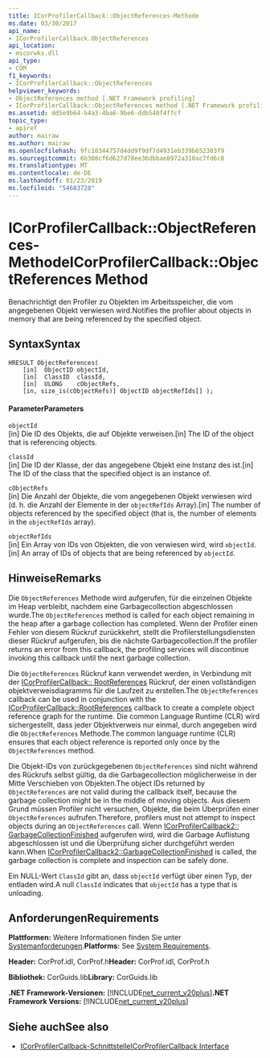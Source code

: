 ```yaml
---
title: ICorProfilerCallback::ObjectReferences-Methode
ms.date: 03/30/2017
api_name:
- ICorProfilerCallback.ObjectReferences
api_location:
- mscorwks.dll
api_type:
- COM
f1_keywords:
- ICorProfilerCallback::ObjectReferences
helpviewer_keywords:
- ObjectReferences method [.NET Framework profiling]
- ICorProfilerCallback::ObjectReferences method [.NET Framework profiling]
ms.assetid: dd5e9b64-b4a3-4ba6-9be6-ddb540f4ffcf
topic_type:
- apiref
author: mairaw
ms.author: mairaw
ms.openlocfilehash: 9fc10344757d4dd9f9df7d4931eb339b652303f9
ms.sourcegitcommit: 6b308cf6d627d78ee36dbbae8972a310ac7fd6c8
ms.translationtype: MT
ms.contentlocale: de-DE
ms.lasthandoff: 01/23/2019
ms.locfileid: "54683728"
---
```

# <a name="icorprofilercallbackobjectreferences-method"></a><span data-ttu-id="4f8be-102">ICorProfilerCallback::ObjectReferences-Methode</span><span class="sxs-lookup"><span data-stu-id="4f8be-102">ICorProfilerCallback::ObjectReferences Method</span></span>
<span data-ttu-id="4f8be-103">Benachrichtigt den Profiler zu Objekten im Arbeitsspeicher, die vom angegebenen Objekt verwiesen wird.</span><span class="sxs-lookup"><span data-stu-id="4f8be-103">Notifies the profiler about objects in memory that are being referenced by the specified object.</span></span>  
  
## <a name="syntax"></a><span data-ttu-id="4f8be-104">Syntax</span><span class="sxs-lookup"><span data-stu-id="4f8be-104">Syntax</span></span>  
  
```  
HRESULT ObjectReferences(  
    [in]  ObjectID objectId,  
    [in]  ClassID  classId,  
    [in]  ULONG    cObjectRefs,  
    [in, size_is(cObjectRefs)] ObjectID objectRefIds[] );  
```  
  
#### <a name="parameters"></a><span data-ttu-id="4f8be-105">Parameter</span><span class="sxs-lookup"><span data-stu-id="4f8be-105">Parameters</span></span>  
 `objectId`  
 <span data-ttu-id="4f8be-106">[in] Die ID des Objekts, die auf Objekte verweisen.</span><span class="sxs-lookup"><span data-stu-id="4f8be-106">[in] The ID of the object that is referencing objects.</span></span>  
  
 `classId`  
 <span data-ttu-id="4f8be-107">[in] Die ID der Klasse, der das angegebene Objekt eine Instanz des ist.</span><span class="sxs-lookup"><span data-stu-id="4f8be-107">[in] The ID of the class that the specified object is an instance of.</span></span>  
  
 `cObjectRefs`  
 <span data-ttu-id="4f8be-108">[in] Die Anzahl der Objekte, die vom angegebenen Objekt verwiesen wird (d. h. die Anzahl der Elemente in der `objectRefIds` Array).</span><span class="sxs-lookup"><span data-stu-id="4f8be-108">[in] The number of objects referenced by the specified object (that is, the number of elements in the `objectRefIds` array).</span></span>  
  
 `objectRefIds`  
 <span data-ttu-id="4f8be-109">[in] Ein Array von IDs von Objekten, die von verwiesen wird, wird `objectId`.</span><span class="sxs-lookup"><span data-stu-id="4f8be-109">[in] An array of IDs of objects that are being referenced by `objectId`.</span></span>  
  
## <a name="remarks"></a><span data-ttu-id="4f8be-110">Hinweise</span><span class="sxs-lookup"><span data-stu-id="4f8be-110">Remarks</span></span>  
 <span data-ttu-id="4f8be-111">Die `ObjectReferences` Methode wird aufgerufen, für die einzelnen Objekte im Heap verbleibt, nachdem eine Garbagecollection abgeschlossen wurde.</span><span class="sxs-lookup"><span data-stu-id="4f8be-111">The `ObjectReferences` method is called for each object remaining in the heap after a garbage collection has completed.</span></span> <span data-ttu-id="4f8be-112">Wenn der Profiler einen Fehler von diesem Rückruf zurückkehrt, stellt die Profilerstellungsdiensten dieser Rückruf aufgerufen, bis die nächste Garbagecollection.</span><span class="sxs-lookup"><span data-stu-id="4f8be-112">If the profiler returns an error from this callback, the profiling services will discontinue invoking this callback until the next garbage collection.</span></span>  
  
 <span data-ttu-id="4f8be-113">Die `ObjectReferences` Rückruf kann verwendet werden, in Verbindung mit der [ICorProfilerCallback:: RootReferences](../../../../docs/framework/unmanaged-api/profiling/icorprofilercallback-rootreferences-method.md) Rückruf, der einen vollständigen objektverweisdiagramms für die Laufzeit zu erstellen.</span><span class="sxs-lookup"><span data-stu-id="4f8be-113">The `ObjectReferences` callback can be used in conjunction with the [ICorProfilerCallback::RootReferences](../../../../docs/framework/unmanaged-api/profiling/icorprofilercallback-rootreferences-method.md) callback to create a complete object reference graph for the runtime.</span></span> <span data-ttu-id="4f8be-114">Die common Language Runtime (CLR) wird sichergestellt, dass jeder Objektverweis nur einmal, durch angegeben wird die `ObjectReferences` Methode.</span><span class="sxs-lookup"><span data-stu-id="4f8be-114">The common language runtime (CLR) ensures that each object reference is reported only once by the `ObjectReferences` method.</span></span>  
  
 <span data-ttu-id="4f8be-115">Die Objekt-IDs von zurückgegebenen `ObjectReferences` sind nicht während des Rückrufs selbst gültig, da die Garbagecollection möglicherweise in der Mitte Verschieben von Objekten.</span><span class="sxs-lookup"><span data-stu-id="4f8be-115">The object IDs returned by `ObjectReferences` are not valid during the callback itself, because the garbage collection might be in the middle of moving objects.</span></span> <span data-ttu-id="4f8be-116">Aus diesem Grund müssen Profiler nicht versuchen, Objekte, die beim Überprüfen einer `ObjectReferences` aufrufen.</span><span class="sxs-lookup"><span data-stu-id="4f8be-116">Therefore, profilers must not attempt to inspect objects during an `ObjectReferences` call.</span></span> <span data-ttu-id="4f8be-117">Wenn [ICorProfilerCallback2:: GarbageCollectionFinished](../../../../docs/framework/unmanaged-api/profiling/icorprofilercallback2-garbagecollectionfinished-method.md) aufgerufen wird, wird die Garbage Auflistung abgeschlossen ist und die Überprüfung sicher durchgeführt werden kann.</span><span class="sxs-lookup"><span data-stu-id="4f8be-117">When [ICorProfilerCallback2::GarbageCollectionFinished](../../../../docs/framework/unmanaged-api/profiling/icorprofilercallback2-garbagecollectionfinished-method.md) is called, the garbage collection is complete and inspection can be safely done.</span></span>  
  
 <span data-ttu-id="4f8be-118">Ein NULL-Wert `ClassId` gibt an, dass `objectId` verfügt über einen Typ, der entladen wird.</span><span class="sxs-lookup"><span data-stu-id="4f8be-118">A null `ClassId` indicates that `objectId` has a type that is unloading.</span></span>  
  
## <a name="requirements"></a><span data-ttu-id="4f8be-119">Anforderungen</span><span class="sxs-lookup"><span data-stu-id="4f8be-119">Requirements</span></span>  
 <span data-ttu-id="4f8be-120">**Plattformen:** Weitere Informationen finden Sie unter [Systemanforderungen](../../../../docs/framework/get-started/system-requirements.md).</span><span class="sxs-lookup"><span data-stu-id="4f8be-120">**Platforms:** See [System Requirements](../../../../docs/framework/get-started/system-requirements.md).</span></span>  
  
 <span data-ttu-id="4f8be-121">**Header:** CorProf.idl, CorProf.h</span><span class="sxs-lookup"><span data-stu-id="4f8be-121">**Header:** CorProf.idl, CorProf.h</span></span>  
  
 <span data-ttu-id="4f8be-122">**Bibliothek:** CorGuids.lib</span><span class="sxs-lookup"><span data-stu-id="4f8be-122">**Library:** CorGuids.lib</span></span>  
  
 <span data-ttu-id="4f8be-123">**.NET Framework-Versionen:** [!INCLUDE[net_current_v20plus](../../../../includes/net-current-v20plus-md.md)]</span><span class="sxs-lookup"><span data-stu-id="4f8be-123">**.NET Framework Versions:** [!INCLUDE[net_current_v20plus](../../../../includes/net-current-v20plus-md.md)]</span></span>  
  
## <a name="see-also"></a><span data-ttu-id="4f8be-124">Siehe auch</span><span class="sxs-lookup"><span data-stu-id="4f8be-124">See also</span></span>
- [<span data-ttu-id="4f8be-125">ICorProfilerCallback-Schnittstelle</span><span class="sxs-lookup"><span data-stu-id="4f8be-125">ICorProfilerCallback Interface</span></span>](../../../../docs/framework/unmanaged-api/profiling/icorprofilercallback-interface.md)
